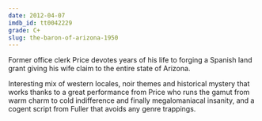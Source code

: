 ```yaml
---
date: 2012-04-07
imdb_id: tt0042229
grade: C+
slug: the-baron-of-arizona-1950
---
```


Former office clerk Price devotes years of his life to forging a Spanish land grant giving his wife claim to the entire state of Arizona.

Interesting mix of western locales, noir themes and historical mystery that works thanks to a great performance from Price who runs the gamut from warm charm to cold indifference and finally megalomaniacal insanity, and a cogent script from Fuller that avoids any genre trappings.

